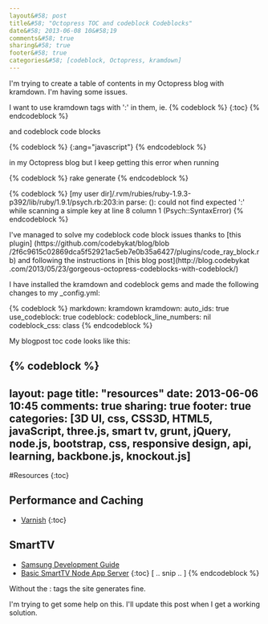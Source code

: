 ```yaml
---
layout&#58; post
title&#58; "Octopress TOC and codeblock Codeblocks"
date&#58; 2013-06-08 10&#58;19
comments&#58; true
sharing&#58; true
footer&#58; true
categories&#58; [codeblock, Octopress, kramdown]
---
```


I'm trying to create a table of contents in my Octopress blog with kramdown.
 I'm having some issues.

I want to use kramdown tags with '&#58;' in them, ie.
{% codeblock %}
  {&#58;toc}
{% endcodeblock %}

and codeblock code blocks

{% codeblock %}
  {&#58;ang="javascript"}
{% endcodeblock %}

in my Octopress blog but I keep getting this error when running

{% codeblock %}
  rake generate
{% endcodeblock %}

{% codeblock %}
  [my user dir]/.rvm/rubies/ruby-1.9.3-p392/lib/ruby/1.9.1/psych.rb&#58;203&#58;in
  parse&#58; (<unknown>)&#58; could not find expected '&#58;'
  while scanning a simple key at line 8 column 1 (Psych&#58;&#58;SyntaxError)
{% endcodeblock %}

I've managed to solve my codeblock code block issues thanks to [this plugin]
(https&#58;//github.com/codebykat/blog/blob
/2f6c9615c02869dca5f52921ac5eb7e0b35a6427/plugins/code_ray_block.rb) and
following the instructions in [this blog post](http&#58;//blog.codebykat
.com/2013/05/23/gorgeous-octopress-codeblocks-with-codeblock/)

I have installed the kramdown and codeblock gems and made the following changes to my _config.yml&#58;

{% codeblock %}
markdown&#58; kramdown
kramdown&#58;
   auto_ids&#58; true
   use_codeblock&#58; true
     codeblock&#58;
       codeblock_line_numbers&#58; nil
       codeblock_css&#58; class
{% endcodeblock %}

My blogpost toc code looks like this&#58;

{% codeblock %}
---
layout&#58; page
title&#58; "resources"
date&#58; 2013-06-06 10&#58;45
comments&#58; true
sharing&#58; true
footer&#58; true
categories&#58; [3D UI, css, CSS3D, HTML5, javaScript, three.js,
smart tv, grunt, jQuery, node.js, bootstrap, css,
responsive design, api, learning, backbone.js, knockout.js]
---
#Resources
{&#58;toc}
## **Performance and Caching**
* [Varnish](https&#58;//www.varnish-cache.org/)
{&#58;toc}
## **SmartTV**
* [Samsung Development Guide](http&#58;//www.samsungdforum.com/Guide/)
* [Basic SmartTV Node App Server](https&#58;//github.com/rposbo/basic-smart-tv-app-server)
{&#58;toc} [ .. snip .. ]
{% endcodeblock %}

Without the &#58; tags the site generates fine.

I'm trying to get some help on this.  I'll update this post when I get a
working solution.
